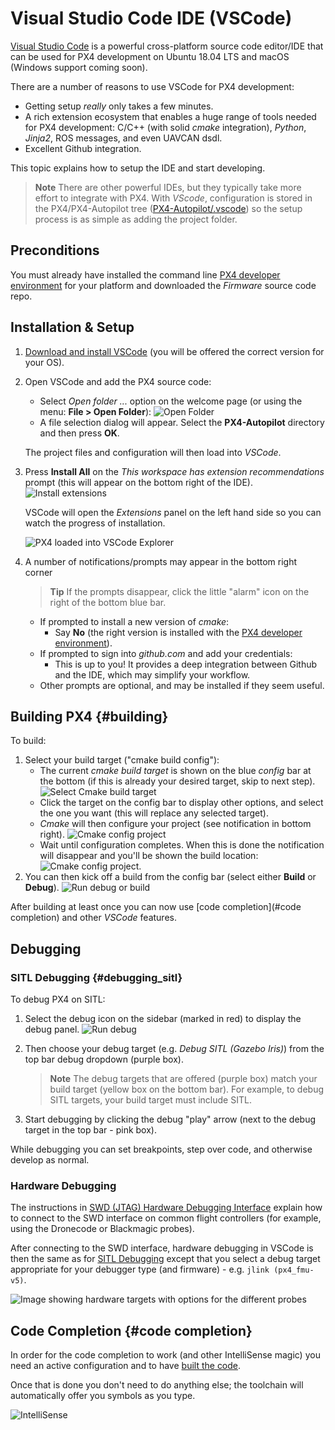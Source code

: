 # Visual Studio Code IDE (VSCode)

[Visual Studio Code](https://code.visualstudio.com/) is a powerful cross-platform source code editor/IDE that can be used for PX4 development on Ubuntu 18.04 LTS and macOS (Windows support coming soon).

There are a number of reasons to use VSCode for PX4 development:
- Getting setup *really* only takes a few minutes.
- A rich extension ecosystem that enables a huge range of tools needed for PX4 development: C/C++ (with solid *cmake* integration), *Python*, *Jinja2*, ROS messages, and even UAVCAN dsdl.
- Excellent Github integration.

This topic explains how to setup the IDE and start developing.

> **Note** There are other powerful IDEs, but they typically take more effort to integrate with PX4.
  With *VScode*, configuration is stored in the PX4/PX4-Autopilot tree ([PX4-Autopilot/.vscode](https://github.com/PX4/PX4-Autopilot/tree/master/.vscode)) so the setup process is as simple as adding the project folder.

## Preconditions

You must already have installed the command line [PX4 developer environment](../setup/dev_env.md) for your platform and downloaded the *Firmware* source code repo.

## Installation & Setup

1. [Download and install VSCode](https://code.visualstudio.com/) (you will be offered the correct version for your OS).
1. Open VSCode and add the PX4 source code: 
   - Select *Open folder ...* option on the welcome page (or using the menu: **File > Open Folder**):
     ![Open Folder](../../assets/vscode/welcome_open_folder.jpg)
   - A file selection dialog will appear.
     Select the **PX4-Autopilot** directory and then press **OK**.

   The project files and configuration will then load into *VSCode*.
1. Press **Install All** on the *This workspace has extension recommendations* prompt (this will appear on the bottom right of the IDE).
   ![Install extensions](../../assets/vscode/prompt_install_extensions.jpg)

   VSCode will open the *Extensions* panel on the left hand side so you can watch the progress of installation.

   ![PX4 loaded into VSCode Explorer](../../assets/vscode/installing_extensions.jpg)
1. A number of notifications/prompts may appear in the bottom right corner
   > **Tip** If the prompts disappear, click the little "alarm" icon on the right of the bottom blue bar.

   - If prompted to install a new version of *cmake*: 
     - Say **No** (the right version is installed with the [PX4 developer environment](../setup/dev_env.md)).
   - If prompted to sign into *github.com* and add your credentials:
     - This is up to you! It provides a deep integration between Github and the IDE, which may simplify your workflow.
   - Other prompts are optional, and may be installed if they seem useful. <!-- perhaps add screenshot of these prompts -->


## Building PX4 {#building}

To build:
1. Select your build target ("cmake build config"):
   - The current *cmake build target* is shown on the blue *config* bar at the bottom (if this is already your desired target, skip to next step).
     ![Select Cmake build target](../../assets/vscode/cmake_build_config.jpg)
   - Click the target on the config bar to display other options, and select the one you want (this will replace any selected target).
   - *Cmake* will then configure your project (see notification in bottom right).
     ![Cmake config project](../../assets/vscode/cmake_configuring_project.jpg)
   - Wait until configuration completes.
     When this is done the notification will disappear and you'll be shown the build location:
     ![Cmake config project](../../assets/vscode/cmake_configuring_project_done.jpg).
1. You can then kick off a build from the config bar (select either **Build** or **Debug**).
   ![Run debug or build](../../assets/vscode/run_debug_build.jpg)

After building at least once you can now use [code completion](#code completion) and other *VSCode* features.


## Debugging 

### SITL Debugging {#debugging_sitl}

To debug PX4 on SITL:
1. Select the debug icon on the sidebar (marked in red) to display the debug panel.
   ![Run debug](../../assets/vscode/vscode_debug.jpg)

1. Then choose your debug target (e.g. *Debug SITL (Gazebo Iris)*) from the top bar debug dropdown (purple box).
   > **Note** The debug targets that are offered (purple box) match your build target (yellow box on the bottom bar).
     For example, to debug SITL targets, your build target must include SITL.
1. Start debugging by clicking the debug "play" arrow (next to the debug target in the top bar - pink box).

While debugging you can set breakpoints, step over code, and otherwise develop as normal.

### Hardware Debugging

The instructions in [SWD (JTAG) Hardware Debugging Interface](../debug/swd_debug.html) explain how to connect to the SWD interface on common flight controllers (for example, using the Dronecode or Blackmagic probes).

After connecting to the SWD interface, hardware debugging in VSCode is then the same as for [SITL Debugging](#debugging_sitl) except that you select a debug target appropriate for your debugger type (and firmware) - e.g. `jlink (px4_fmu-v5)`.

![Image showing hardware targets with options for the different probes](../../assets/vscode/vscode_hardware_debugging_options.png)


## Code Completion {#code completion}

In order for the code completion to work (and other IntelliSense magic) you need an active configuration and to have [built the code](#building).

Once that is done you don't need to do anything else; the toolchain will automatically offer you symbols as you type.

![IntelliSense](../../assets/vscode/vscode_intellisense.jpg)

